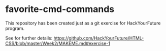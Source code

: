 # favorite-cmd-commands
This repository has been created just as a git exercise for HackYourFuture program.

See for further details: https://github.com/HackYourFuture/HTML-CSS/blob/master/Week2/MAKEME.md#exercise-1

